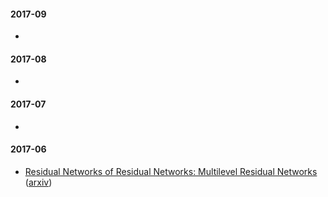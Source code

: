 #### 2017-09

*

#### 2017-08

*

#### 2017-07

*

#### 2017-06

* [Residual Networks of Residual Networks: Multilevel Residual Networks](notes/residual-networks-of-residual-networks.md) ([arxiv](
https://arxiv.org/abs/1608.02908v2))
